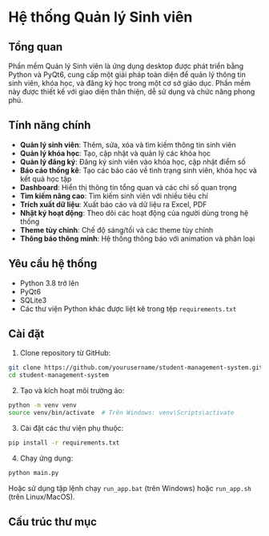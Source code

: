 # Hệ thống Quản lý Sinh viên

## Tổng quan

Phần mềm Quản lý Sinh viên là ứng dụng desktop được phát triển bằng Python và PyQt6, cung cấp một giải pháp toàn diện để quản lý thông tin sinh viên, khóa học, và đăng ký học trong một cơ sở giáo dục. Phần mềm này được thiết kế với giao diện thân thiện, dễ sử dụng và chức năng phong phú.

## Tính năng chính

- **Quản lý sinh viên**: Thêm, sửa, xóa và tìm kiếm thông tin sinh viên
- **Quản lý khóa học**: Tạo, cập nhật và quản lý các khóa học
- **Quản lý đăng ký**: Đăng ký sinh viên vào khóa học, cập nhật điểm số
- **Báo cáo thống kê**: Tạo các báo cáo về tình trạng sinh viên, khóa học và kết quả học tập
- **Dashboard**: Hiển thị thông tin tổng quan và các chỉ số quan trọng
- **Tìm kiếm nâng cao**: Tìm kiếm sinh viên với nhiều tiêu chí
- **Trích xuất dữ liệu**: Xuất báo cáo và dữ liệu ra Excel, PDF
- **Nhật ký hoạt động**: Theo dõi các hoạt động của người dùng trong hệ thống
- **Theme tùy chỉnh**: Chế độ sáng/tối và các theme tùy chỉnh
- **Thông báo thông minh**: Hệ thống thông báo với animation và phân loại

## Yêu cầu hệ thống

- Python 3.8 trở lên
- PyQt6
- SQLite3
- Các thư viện Python khác được liệt kê trong tệp `requirements.txt`

## Cài đặt

1. Clone repository từ GitHub:
```bash
git clone https://github.com/yourusername/student-management-system.git
cd student-management-system
```

2. Tạo và kích hoạt môi trường ảo:
```bash
python -m venv venv
source venv/bin/activate  # Trên Windows: venv\Scripts\activate
```

3. Cài đặt các thư viện phụ thuộc:
```bash
pip install -r requirements.txt
```

4. Chạy ứng dụng:
```bash
python main.py
```

Hoặc sử dụng tập lệnh chạy `run_app.bat` (trên Windows) hoặc `run_app.sh` (trên Linux/MacOS).

## Cấu trúc thư mục
